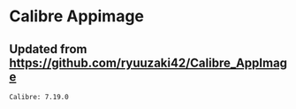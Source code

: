 # Calibre Appimage

## Updated from https://github.com/ryuuzaki42/Calibre_AppImage
    Calibre: 7.19.0
